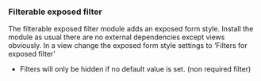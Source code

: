 ### Filterable exposed filter

The filterable exposed filter module adds an exposed form style. Install the module as usual there are no external dependencies except views obviously. In a view change the exposed form style settings to ‘Filters for exposed filter’

* Filters will only be hidden if no default value is set. (non required filter)
